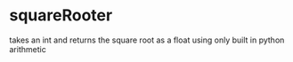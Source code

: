 # squareRooter
takes an int and returns the square root as a float using only built in python arithmetic

